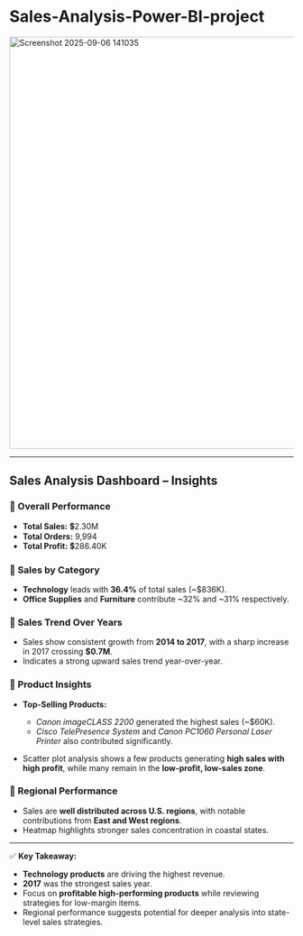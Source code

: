 # Sales-Analysis-Power-BI-project
<img width="1300" height="731" alt="Screenshot 2025-09-06 141035" src="https://github.com/user-attachments/assets/09cfd8f0-bdf0-4c13-8a98-71cd8945e19f" />

---

## Sales Analysis Dashboard – Insights

### 🔹 Overall Performance

* **Total Sales:** 💲2.30M
* **Total Orders:** 9,994
* **Total Profit:** 💲286.40K

### 🔹 Sales by Category

* **Technology** leads with **36.4%** of total sales (\~\$836K).
* **Office Supplies** and **Furniture** contribute \~32% and \~31% respectively.

### 🔹 Sales Trend Over Years

* Sales show consistent growth from **2014 to 2017**, with a sharp increase in 2017 crossing **\$0.7M**.
* Indicates a strong upward sales trend year-over-year.

### 🔹 Product Insights

* **Top-Selling Products:**

  * *Canon imageCLASS 2200* generated the highest sales (\~\$60K).
  * *Cisco TelePresence System* and *Canon PC1060 Personal Laser Printer* also contributed significantly.
* Scatter plot analysis shows a few products generating **high sales with high profit**, while many remain in the **low-profit, low-sales zone**.

### 🔹 Regional Performance

* Sales are **well distributed across U.S. regions**, with notable contributions from **East and West regions**.
* Heatmap highlights stronger sales concentration in coastal states.

---

✅ **Key Takeaway:**

* **Technology products** are driving the highest revenue.
* **2017** was the strongest sales year.
* Focus on **profitable high-performing products** while reviewing strategies for low-margin items.
* Regional performance suggests potential for deeper analysis into state-level sales strategies.


